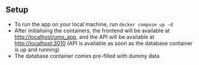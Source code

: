## Setup

- To run the app on your local machine, run `docker compose up -d `
- After initialising the containers, the frontend will be available at [http://localhost/ums_app](http://localhost/ums_app), and the API will be available at [http://localhost:3010](http://localhost:3010) (API is available as soon as the database container is up and running)
- The database container comes pre-filled with dummy data
